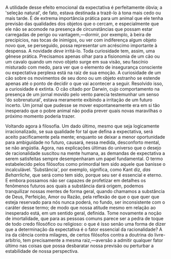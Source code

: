 A utilidade desse efeito emocional da expectativa é perfeitamente óbvia; a 'seleção natural', de fato, estava destinada a trazê-lo à tona mais cedo ou mais tarde. É de extrema importância prática para um animal que ele tenha previsão das qualidades dos objetos que o cercam, e especialmente que ele não se acomode na presença de circunstâncias que possam estar carregadas de perigo ou vantagem,—dormir, por exemplo, à beira de precipícios, nas tocas de inimigos, ou ver com indiferença algum objeto novo que, se perseguido, possa representar um acréscimo importante à despensa. A novidade _deve_ irritá-lo. Toda curiosidade tem, assim, uma gênese prática. Precisamos apenas olhar para a fisionomia de um cão ou um cavalo quando um novo objeto surge em sua visão, seu fascínio misturado com medo, para ver que o elemento de insegurança consciente ou expectativa perplexa está na raiz de sua emoção. A curiosidade de um cão sobre os movimentos de seu dono ou um objeto estranho se estende apenas até o ponto de decidir o que vai acontecer a seguir. Resolvido isso, a curiosidade é extinta. O cão citado por Darwin, cujo comportamento na presença de um jornal movido pelo vento parecia testemunhar um senso 'do sobrenatural', estava meramente exibindo a irritação de um futuro incerto. Um jornal que pudesse se mover espontaneamente era em si tão inesperado que o pobre animal não podia prever quais novas maravilhas o próximo momento poderia trazer.

Voltando agora à filosofia. Um dado último, mesmo que seja logicamente irracionalizado, se sua qualidade for tal que defina a expectativa, será aceito pacificamente pela mente; enquanto se deixar a menor oportunidade para ambiguidade no futuro, causará, nessa medida, desconforto mental, se não angústia. Agora, nas explicações últimas do universo que o desejo de racionalidade suscitou na mente humana, as demandas de expectativa a serem satisfeitas sempre desempenharam um papel fundamental. O termo estabelecido pelos filósofos como primordial tem sido aquele que banisse o incalculável. 'Substância', por exemplo, significa, como Kant diz, _das Beharrliche_, que será como tem sido, porque seu ser é essencial e eterno. E embora possamos não ser capazes de profetizar em detalhes os fenômenos futuros aos quais a substância dará origem, podemos tranquilizar nossas mentes de forma geral, quando chamamos a substância de Deus, Perfeição, Amor ou Razão, pela reflexão de que o que quer que esteja reservado para nós nunca poderá, no fundo, ser inconsistente com o caráter desse termo; de modo que nossa atitude mesmo em relação ao inesperado está, em um sentido geral, definida. Tome novamente a noção de imortalidade, que para as pessoas comuns parece ser a pedra de toque de todo credo filosófico ou religioso: o que é isso senão uma forma de dizer que a determinação da expectativa é o fator essencial da racionalidade? A ira da ciência contra milagres, de certos filósofos contra a doutrina do livre-arbítrio, tem precisamente a mesma raiz,—aversão a admitir qualquer fator último nas coisas que possa desbaratar nossa previsão ou perturbar a estabilidade de nossa perspectiva.